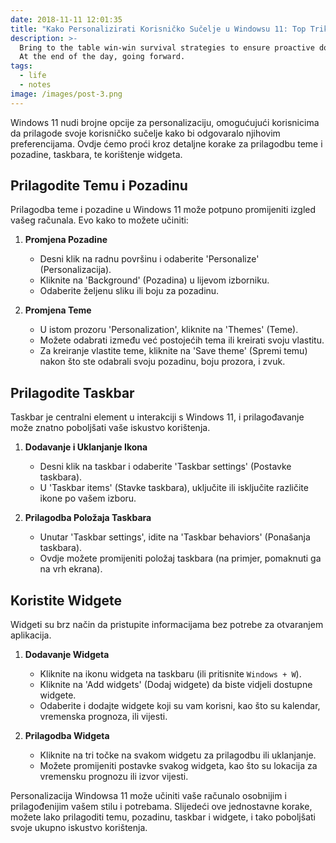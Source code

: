 ```yaml
---
date: 2018-11-11 12:01:35
title: "Kako Personalizirati Korisničko Sučelje u Windowsu 11: Top Trikovi"
description: >-
  Bring to the table win-win survival strategies to ensure proactive domination.
  At the end of the day, going forward.
tags:
  - life
  - notes
image: /images/post-3.png
---
```

Windows 11 nudi brojne opcije za personalizaciju, omogućujući korisnicima da prilagode svoje korisničko sučelje kako bi odgovaralo njihovim preferencijama. Ovdje ćemo proći kroz detaljne korake za prilagodbu teme i pozadine, taskbara, te korištenje widgeta.

## Prilagodite Temu i Pozadinu
Prilagodba teme i pozadine u Windows 11 može potpuno promijeniti izgled vašeg računala. Evo kako to možete učiniti:

1. **Promjena Pozadine**
    - Desni klik na radnu površinu i odaberite 'Personalize' (Personalizacija).
    - Kliknite na 'Background' (Pozadina) u lijevom izborniku.
    - Odaberite željenu sliku ili boju za pozadinu.

2. **Promjena Teme**
    - U istom prozoru 'Personalization', kliknite na 'Themes' (Teme).
    - Možete odabrati između već postojećih tema ili kreirati svoju vlastitu.
    - Za kreiranje vlastite teme, kliknite na 'Save theme' (Spremi temu) nakon što ste odabrali svoju pozadinu, boju prozora, i zvuk.

## Prilagodite Taskbar
Taskbar je centralni element u interakciji s Windows 11, i prilagođavanje može znatno poboljšati vaše iskustvo korištenja.

1. **Dodavanje i Uklanjanje Ikona**
    - Desni klik na taskbar i odaberite 'Taskbar settings' (Postavke taskbara).
    - U 'Taskbar items' (Stavke taskbara), uključite ili isključite različite ikone po vašem izboru.

2. **Prilagodba Položaja Taskbara**
    - Unutar 'Taskbar settings', idite na 'Taskbar behaviors' (Ponašanja taskbara).
    - Ovdje možete promijeniti položaj taskbara (na primjer, pomaknuti ga na vrh ekrana).

## Koristite Widgete
Widgeti su brz način da pristupite informacijama bez potrebe za otvaranjem aplikacija.

1. **Dodavanje Widgeta**
    - Kliknite na ikonu widgeta na taskbaru (ili pritisnite `Windows + W`).
    - Kliknite na 'Add widgets' (Dodaj widgete) da biste vidjeli dostupne widgete.
    - Odaberite i dodajte widgete koji su vam korisni, kao što su kalendar, vremenska prognoza, ili vijesti.

2. **Prilagodba Widgeta**
    - Kliknite na tri točke na svakom widgetu za prilagodbu ili uklanjanje.
    - Možete promijeniti postavke svakog widgeta, kao što su lokacija za vremensku prognozu ili izvor vijesti.

Personalizacija Windowsa 11 može učiniti vaše računalo osobnijim i prilagođenijim vašem stilu i potrebama. Slijedeći ove jednostavne korake, možete lako prilagoditi temu, pozadinu, taskbar i widgete, i tako poboljšati svoje ukupno iskustvo korištenja.
